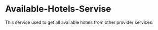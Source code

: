 # Available-Hotels-Servise
This service used to get all available hotels from other provider services.
